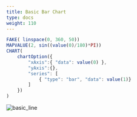 ```yaml
---
title: Basic Bar Chart
type: docs
weight: 110
---
```


```js
FAKE( linspace(0, 360, 50))
MAPVALUE(2, sin((value(0)/180)*PI))
CHART(
    chartOption({
        "xAxis":{ "data": value(0) },
        "yAxis":{},
        "series": [
            { "type": "bar", "data": value(1)}
        ]
    })
)
```

![basic_line](../../img/basic_bar.jpg)